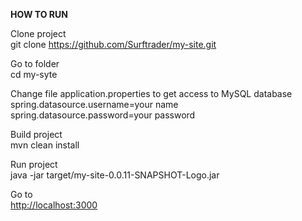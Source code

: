 **HOW TO RUN**

Clone project  
git clone https://github.com/Surftrader/my-site.git

Go to folder  
cd my-syte

Change file application.properties to get access to MySQL database  
spring.datasource.username=your name  
spring.datasource.password=your password  
  
Build project  
mvn clean install

Run project  
java -jar target/my-site-0.0.11-SNAPSHOT-Logo.jar

Go to  
[http://localhost:3000](http://localhost:3000)
